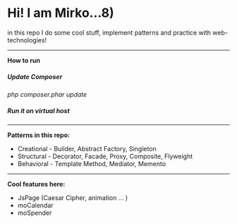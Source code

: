 # Hi! I am Mirko...8) #

in this repo I do some cool stuff, implement patterns and practice with web-technologies! 
_____________________________________________
**How to run**

##### Update Composer #####
_php composer.phar update_

##### Run it on virtual host #####

_____________________________________________
**Patterns in this repo:**

* Creational - Builder, Abstract Factory, Singleton
* Structural - Decorator, Facade, Proxy, Composite, Flyweight
* Behavioral - Template Method, Mediator, Memento

_____________________________________________
**Cool features here:**

- JsPage (Caesar Cipher, animation ... )
- moCalendar
- moSpender

